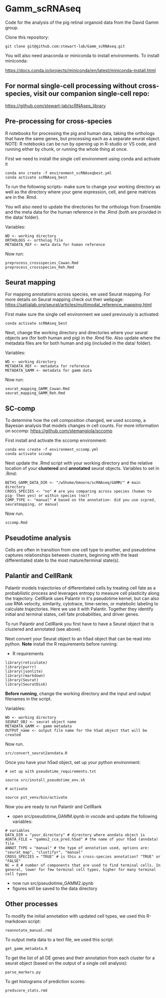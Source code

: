 # Gamm_scRNAseq
Code for the analysis of the pig retinal organoid data from the David Gamm group.

Clone this repository:

```
git clone git@github.com:stewart-lab/Gamm_scRNAseq.git
```
You will also need anaconda or miniconda to install environments. To install miniconda:

https://docs.conda.io/projects/miniconda/en/latest/miniconda-install.html

## For normal single-cell processing without cross-species, visit our companion single-cell repo:

https://github.com/stewart-lab/scRNAseq_library

## Pre-processing for cross-species
R notebooks for processing the pig and human data, taking the orthologs that have the same genes, but processing each as a separate seurat object. NOTE: R notebooks can be run by opening up in R-studio or VS code, and running either by chunk, or running the whole thing at once.

First we need to install the single cell environment using conda and activate it
```
conda env create -f environment_scRNAseqbest.yml
conda activate scRNAseq_best
```
To run the following scripts- make sure to change your working directory as well as the directory where your gene expression, cell, and gene matrices are in the .Rmd.

You will also need to update the directories for the orthologs from Ensemble and the meta data for the human reference in the .Rmd (both are provided in the data/ folder).

Variables:
```
WD <- working directory
ORTHOLOGS <- ortholog file
METADATA_REF <- meta data for human reference
```

Now run:
```
preprocess_crossspecies_Cowan.Rmd
preprocess_crossspecies_Reh.Rmd
```

## Seurat mapping
For mapping annotations across species, we used Seurat mapping.
For more details on Seurat mapping check out their webpage: https://satijalab.org/seurat/articles/multimodal_reference_mapping.html

First make sure the single cell environment we used previously is activated:
```
conda activate scRNAseq_best
```
Next, change the working directory and directories where your seurat objects are (for both human and pig) in the .Rmd file. Also update where the metadata files are for both human and pig (included in the data/ folder).

Variables:
```
WD <- working directory
METADATA_REF <- metadata for reference
METADATA_GAMM <- metadata for gamm data
```

Now run:
```
seurat_mapping_GAMM_Cowan.Rmd
seurat_mapping_GAMM_Reh.Rmd
```

## SC-comp
To determine how the cell composition changed, we used sccomp, a Bayesian analysis that models changes in cell counts. For more information on sccomp: https://github.com/stemangiola/sccomp

First install and activate the sccomp environment:
```
conda env create -f environment_sccomp.yml
conda activate sccomp
```
Next update the .Rmd script with your working directory and the relative location of your **clustered** and **annotated** seurat objects.
Variables to set in .Rmd:
```
BETHS_GAMM_DATA_DIR <- "/w5home/bmoore/scRNAseq/GAMM/" # main directory
CROSS_SPECIES <- "no" # are you comparing across species (human to pig- then yes) or within species (no)?
COMP_TYPE <- "manual" # based on the annotation- did you use scpred, seuratmapping, or manual
```
Now run.
```
sccomp.Rmd
```

## Pseudotime analysis
Cells are often in transition from one cell type to another, and pseudotime captures relationships between clusters, beginning with the least differentiated state to the most mature/terminal state(s).

## Palantir and CellRank

Palantir models trajectories of differentiated cells by treating cell fate as a probabilistic process and leverages entropy to measure cell plasticity along the trajectory. CellRank uses Palantir in it's pseudotime kernel, but can also use RNA velocity, similarity, cytotrace, time-series, or matebolic labeling to calculate trajectories. Here we use it with Palantir. Together they identify initial and terminal states, cell fate probabilities, and driver genes.

To run Palantir and CellRank you first have to have a Seurat object that is clustered and annotated (see above). 

Next convert your Seurat object to an h5ad object that can be read into python. 
**Note** install the R requirements before running:

- R requirements
```
library(reticulate)
library(purrr)
library(jsonlite)
library(rmarkdown)
library(Seurat)
library(SeuratDisk)
```

**Before running**, change the working directory and the input and output filenames in the script.

Variables:
```
WD <- working directory
SEURAT_OBJ <- seurat object name
METADATA_GAMM <- gamm metadata
OUTPUT_name <- output file name for the h5ad object that will be created
```
Now run.
```
src/convert_seurat2anndata.R
```

Once you have your h5ad object, set up your python environment:

```
# set up with pseudotime_requirements.txt

source src/install_pseudotime_env.sh

# activate

source pst_venv/bin/activate
```

Now you are ready to run Palantir and CellRank

- open src/pseudotime_GAMM.ipynb in vscode and update the following variables:

```
# variables
DATA_DIR = "your_directory" # directory where anndata object is
ADATA_FILE = "gamms2_cca_pred.h5ad" # the name of your h5ad (anndata) file
ANNOT_TYPE = "manual" # the type of annotation used, options are: "seurat_map", "clustifyr", "manual"
CROSS_SPECIES = "TRUE" # is this a cross-species annotation? "TRUE" or "FALSE"
NC = 8 # number of components that are used to find terminal cells. In general, lower for few terminal cell types, higher for many terminal cell types
```

- now run src/pseudotime_GAMM2.ipynb
- figures will be saved to the data directory

## Other processes

To modify the initial annotation with updated cell types, we used this R-markdown script:
```
reannotate_manual.rmd
```
To output meta data to a text file, we used this script:
```
get_gamm_metadata.R
```
To get the list of all DE genes and their annotation from each cluster for a seurat object (based on the output of a single cell analysis):
```
parse_markers.py
```
To get histograms of prediction scores:
```
predscore_stats.rmd
```
